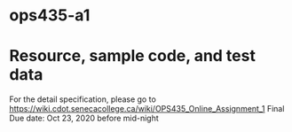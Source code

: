 # ops435-a1
# Resource, sample code, and test data

For the detail specification, please go to
https://wiki.cdot.senecacollege.ca/wiki/OPS435_Online_Assignment_1
Final Due date: Oct 23, 2020 before mid-night

